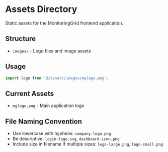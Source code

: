 # Assets Directory

Static assets for the MonitoringGrid frontend application.

## Structure
- `images/` - Logo files and image assets

## Usage
```typescript
import logo from '@/assets/images/mglogo.png';
```

## Current Assets
- `mglogo.png` - Main application logo

## File Naming Convention
- Use lowercase with hyphens: `company-logo.png`
- Be descriptive: `login-logo.svg`, `dashboard-icon.png`
- Include size in filename if multiple sizes: `logo-large.png`, `logo-small.png`
